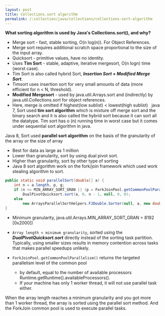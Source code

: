 ```yaml
---
layout: post
title: Collections.sort algorithm
permalink: /:collection/java/collections/collections-sort-algorithm
---
```


**What sorting algorithm is used by Java's Collections.sort(), and why?**  
* Merge sort - fast, stable sorting, O(n log(n)). For Object References.
* Merge sort requires additional scratch space proportional to the size of the input array.
* Quicksort - primitive values, have no identity.
* Uses **Tim Sort** - stable, adaptive, iterative mergesort, O(n logn) time (worst case).
* Tim Sort is also called hybrid Sort, ***Insertion Sort + Modified Merge Sort***.
* Timsort uses insertion sort for very small amounts of data (more efficient for n < N, threshold).
* **Modified Mergesort** - used by java.util.Arrays.sort and (indirectly) by java.util.Collections.sort for object references.
* Here, merge is omitted if highest(low sublist) < lowest(high sublist)
 
java 7, Sort used **tim sort algorithm** which is mixture off merge sort and the binary search and it is also called the hybrid sort because it can sort all the datatype. Tim sort has o (n) running time in worst case but it comes under sequential sort algorithm in java.

Java 8, Sort used **parallel sort algorithm** on the basis of the granularity of the array or the size of array
* Best for data as large as 1 million
* Lower than granularity, sort by using dual pivot sort.
* Higher than granularity, sort by other type of sorting
* Java 8 sort algorithm work on the fork/join framework which used work stealing algorithm to sort.

```java
public static void parallelSort(double[] a) {
	int n = a.length, p, g;
    if (n <= MIN_ARRAY_SORT_GRAN || (p = ForkJoinPool.getCommonPoolParallelism()) == 1)
    	DualPivotQuicksort.sort(a, 0, n - 1, null, 0, 0);
    else
    	new ArraysParallelSortHelpers.FJDouble.Sorter(null, a, new double[n], 0, n, 0, ((g = n / (p << 2)) <= MIN_ARRAY_SORT_GRAN) ? MIN_ARRAY_SORT_GRAN : g).invoke();
}
```

* Minimum granularity, java.util.Arrays.MIN_ARRAY_SORT_GRAN = 8192 [0x2000])
* `Array length < minimum granularity`, sorted using the ***DualPivotQuicksort.sort*** directly instead of the sorting task partition. Typically, using smaller sizes results in memory contention across tasks that makes parallel speedups unlikely.

* `ForkJoinPool.getCommonPoolParallelism()` returns the targeted parallelism level of the common pool 
	- by default, equal to the number of available processors Runtime.getRuntime().availableProcessors().
	- If your machine has only 1 worker thread, it will not use parallel task either.

When the array length reaches a minimum granularity and you got more than 1 worker thread, the array is sorted using the parallel sort method. And the ForkJoin common pool is used to execute parallel tasks.
